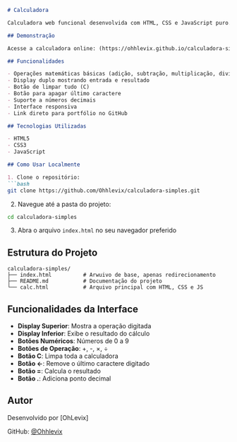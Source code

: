 ```markdown
# Calculadora 

Calculadora web funcional desenvolvida com HTML, CSS e JavaScript puro. Interface limpa e intuitiva para realizar operações matemáticas básicas.

## Demonstração

Acesse a calculadora online: (https://ohhlevix.github.io/calculadora-simples/)

## Funcionalidades

- Operações matemáticas básicas (adição, subtração, multiplicação, divisão)
- Display duplo mostrando entrada e resultado
- Botão de limpar tudo (C)
- Botão para apagar último caractere
- Suporte a números decimais
- Interface responsiva
- Link direto para portfólio no GitHub

## Tecnologias Utilizadas

- HTML5
- CSS3
- JavaScript 

## Como Usar Localmente

1. Clone o repositório:
```bash
git clone https://github.com/Ohhlevix/calculadora-simples.git
```

2. Navegue até a pasta do projeto:
```bash
cd calculadora-simples
```

3. Abra o arquivo `index.html` no seu navegador preferido

## Estrutura do Projeto

```
calculadora-simples/
├── index.html          # Arwuivo de base, apenas redirecionamento 
├── README.md           # Documentação do projeto
└── calc.html           # Arquivo principal com HTML, CSS e JS
```

## Funcionalidades da Interface

- **Display Superior**: Mostra a operação digitada
- **Display Inferior**: Exibe o resultado do cálculo
- **Botões Numéricos**: Números de 0 a 9
- **Botões de Operação**: +, -, ×, ÷
- **Botão C**: Limpa toda a calculadora
- **Botão ←**: Remove o último caractere digitado
- **Botão =**: Calcula o resultado
- **Botão .**: Adiciona ponto decimal

## Autor

Desenvolvido por [OhLevix]

GitHub: [@Ohhlevix](https://github.com/Ohhlevix)


```
